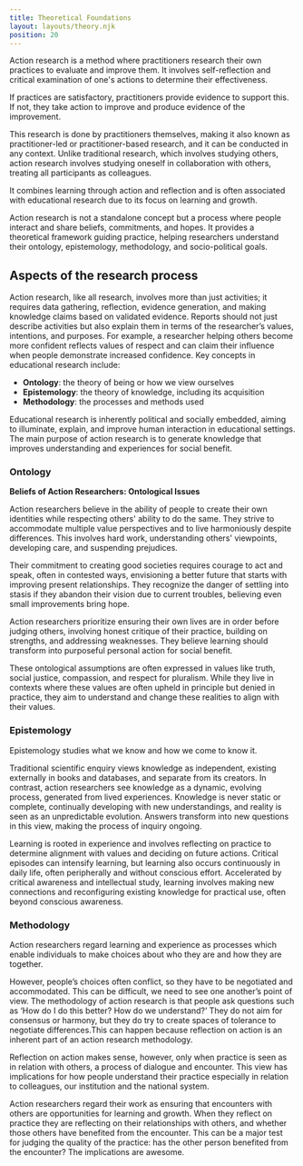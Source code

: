 ```yaml
---
title: Theoretical Foundations
layout: layouts/theory.njk
position: 20
---
```


Action research is a method where practitioners research their own practices to evaluate and improve them. It involves self-reflection and critical examination of one's actions to determine their effectiveness. 

If practices are satisfactory, practitioners provide evidence to support this. If not, they take action to improve and produce evidence of the improvement. 

This research is done by practitioners themselves, making it also known as practitioner-led or practitioner-based research, and it can be conducted in any context. Unlike traditional research, which involves studying others, action research involves studying oneself in collaboration with others, treating all participants as colleagues. 

It combines learning through action and reflection and is often associated with educational research due to its focus on learning and growth. 

Action research is not a standalone concept but a process where people interact and share beliefs, commitments, and hopes. It provides a theoretical framework guiding practice, helping researchers understand their ontology, epistemology, methodology, and socio-political goals.

## Aspects of the research process

Action research, like all research, involves more than just activities; it requires data gathering, reflection, evidence generation, and making knowledge claims based on validated evidence. Reports should not just describe activities but also explain them in terms of the researcher’s values, intentions, and purposes. For example, a researcher helping others become more confident reflects values of respect and can claim their influence when people demonstrate increased confidence. Key concepts in educational research include:

- **Ontology**: the theory of being or how we view ourselves
- **Epistemology**: the theory of knowledge, including its acquisition
- **Methodology**: the processes and methods used

Educational research is inherently political and socially embedded, aiming to illuminate, explain, and improve human interaction in educational settings. The main purpose of action research is to generate knowledge that improves understanding and experiences for social benefit.

### Ontology

**Beliefs of Action Researchers: Ontological Issues**

Action researchers believe in the ability of people to create their own identities while respecting others' ability to do the same. They strive to accommodate multiple value perspectives and to live harmoniously despite differences. This involves hard work, understanding others' viewpoints, developing care, and suspending prejudices.

Their commitment to creating good societies requires courage to act and speak, often in contested ways, envisioning a better future that starts with improving present relationships. They recognize the danger of settling into stasis if they abandon their vision due to current troubles, believing even small improvements bring hope.

Action researchers prioritize ensuring their own lives are in order before judging others, involving honest critique of their practice, building on strengths, and addressing weaknesses. They believe learning should transform into purposeful personal action for social benefit.

These ontological assumptions are often expressed in values like truth, social justice, compassion, and respect for pluralism. While they live in contexts where these values are often upheld in principle but denied in practice, they aim to understand and change these realities to align with their values.

### Epistemology

Epistemology studies what we know and how we come to know it. 

Traditional scientific enquiry views knowledge as independent, existing externally in books and databases, and separate from its creators. In contrast, action researchers see knowledge as a dynamic, evolving process, generated from lived experiences. Knowledge is never static or complete, continually developing with new understandings, and reality is seen as an unpredictable evolution. Answers transform into new questions in this view, making the process of inquiry ongoing.

Learning is rooted in experience and involves reflecting on practice to determine alignment with values and deciding on future actions. Critical episodes can intensify learning, but learning also occurs continuously in daily life, often peripherally and without conscious effort. Accelerated by critical awareness and intellectual study, learning involves making new connections and reconfiguring existing knowledge for practical use, often beyond conscious awareness.

### Methodology

Action researchers regard learning and experience as processes which enable individuals to make choices about who they are and how they are together. 

However, people’s choices often conflict, so they have to be negotiated and accommodated.  This can be difficult, we need to see one another’s point of view. The methodology of action research is that people ask questions such as ‘How do I do this better? How do we understand?’ They do not aim for consensus or harmony, but they do try to create spaces of tolerance to negotiate differences.This can happen because reflection on action is an inherent part of an action research methodology. 

Reflection on action makes sense, however, only when practice is seen as in relation with others, a process of dialogue and encounter. This view has implications for how people understand their practice especially in relation to colleagues, our institution and the national system. 

Action researchers regard their work as ensuring that encounters with others are opportunities for learning and growth. When they reflect on practice they are reflecting on their relationships with others, and whether those others have benefited from the encounter. This can be a major test for judging the quality of the practice: has the other person benefited from the encounter? The implications are awesome.

